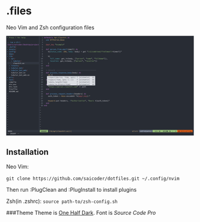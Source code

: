 .files
=================

Neo Vim and Zsh configuration files

![image](img.png)


Installation
----------------

Neo Vim:

`git clone https://github.com/saicoder/dotfiles.git ~/.config/nvim`

Then run :PlugClean and :PlugInstall to install plugins

Zsh(in .zshrc): `source path-to/zsh-config.sh` 

###Theme
Theme is [One Half Dark](https://github.com/sonph/onehalf). Font is *Source Code Pro*
